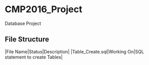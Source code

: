 # CMP2016_Project
Database Project

## File Structure
|File Name|Status|Description|
|Table_Create.sql|Working On|SQL statement to create Tables|

